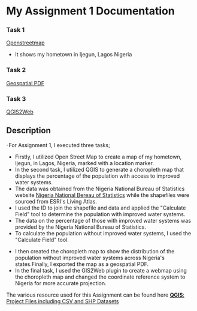 # My Assignment 1 Documentation

### Task 1

<a href="https://fadojuaj.github.io/LA558_FADOJU_AYODELE/Assignment/Assignment_2/OpenStreetMap_Ijegun/Ass2_OSM.html" target="_blank" rel="noopener noreferrer">Openstreetmap</a>
- It shows my hometown in Ijegun, Lagos Nigeria

### Task 2

<a href="https://fadojuaj.github.io/LA558_FADOJU_AYODELE/Assignment/Assignment_2/Exported_Map/Assign3.pdf" target="_blank" rel="noopener noreferrer">Geospatial PDF</a>


### Task 3
[QGIS2Web](https://fadojuaj.gitHub.io/LA558_FADOJU_AYODELE/Assignment/Assignment_2/Exported_Map/qgis2web_2023_02_06-22_46_25_723413/qgis2web_2023_02_06-22_50_28_532826/index.html#6/8.524/5.515) 

## Description

-For Assignment 1, I executed three tasks;
- Firstly, I utilized Open Street Map to create a map of my hometown, Ijegun, in Lagos, Nigeria, marked with a location marker.
 - In the second task, I utilized QGIS to generate a choropleth map that displays the percentage of the population with access to improved water systems.
- The data was obtained from the Nigeria National Bureau of Statistics website [Nigeria National Bereau of Statistics](https://www.nigerianstat.gov.ng/) while the shapefiles were sourced from ESRI's Living Atlas.
 - I used the ID to join the shapefile and data and applied the "Calculate Field" tool to determine the population with improved water systems.
- The data on the percentage of those with improved water systems was provided by the Nigeria National Bureau of Statistics.
 - To calculate the population without improved water systems, I used the "Calculate Field" tool.</p>
  - I then created the choropleth map to show the distribution of the population without improved water systems across Nigeria's states.Finally, I exported the map as a geospatial PDF.
  - In the final task, I used the GIS2Web plugin to create a webmap using the choropleth map and changed the coordinate reference system to Nigeria for more accurate projection.
  
The various resource used for this Assignment can be found here <a href="https://github.com/Fadojuaj/LA558_FADOJU_AYODELE/tree/Main/Assignment/Assignment_2/Exported_Map" target="_blank" rel="noopener noreferrer"><b>QGIS</b>: Project Files including CSV and SHP Datasets</a>
